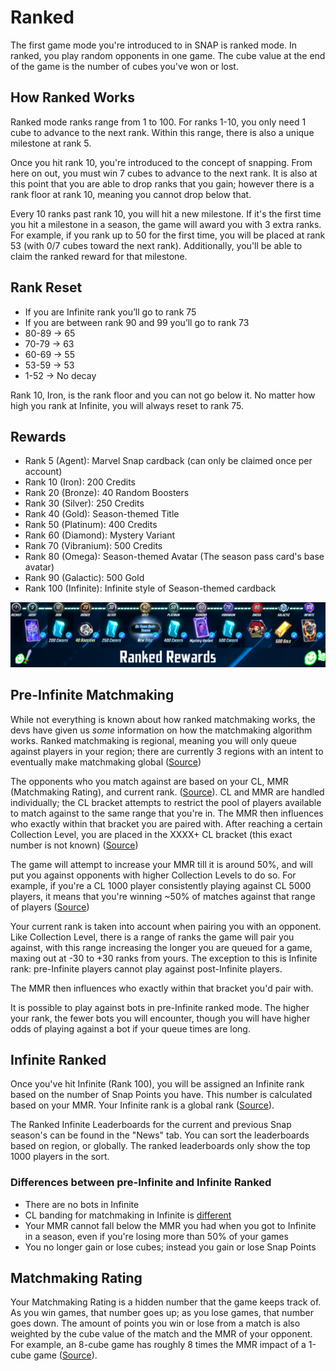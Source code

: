 # Ranked
The first game mode you're introduced to in SNAP is ranked mode. In ranked, you play random opponents in one game. The cube value at the end of the game is the number of cubes you've won or lost. 

## How Ranked Works
Ranked mode ranks range from 1 to 100. For ranks 1-10, you only need 1 cube to advance to the next rank. Within this range, there is also a unique milestone at rank 5.

Once you hit rank 10, you're introduced to the concept of snapping. From here on out, you must win 7 cubes to advance to the next rank. It is also at this point that you are able to drop ranks that you gain; however there is a rank floor at rank 10, meaning you cannot drop below that.

Every 10 ranks past rank 10, you will hit a new milestone. If it's the first time you hit a milestone in a season, the game will award you with 3 extra ranks. For example, if you rank up to 50 for the first time, you will be placed at rank 53 (with 0/7 cubes toward the next rank). Additionally, you'll be able to claim the ranked reward for that milestone.

## Rank Reset
- If you are Infinite rank you’ll go to rank 75
- If you are between rank 90 and 99 you’ll go to rank 73
- 80-89 -> 65
- 70-79 -> 63
- 60-69 -> 55
- 53-59 -> 53
- 1-52 -> No decay

Rank 10, Iron, is the rank floor and you can not go below it.
No matter how high you rank at Infinite, you will always reset to rank 75.

## Rewards

- Rank 5 (Agent): Marvel Snap cardback (can only be claimed once per account)
- Rank 10 (Iron): 200 Credits
- Rank 20 (Bronze): 40 Random Boosters
- Rank 30 (Silver): 250 Credits
- Rank 40 (Gold): Season-themed Title
- Rank 50 (Platinum):  400 Credits
- Rank 60 (Diamond): Mystery Variant
- Rank 70 (Vibranium): 500 Credits
- Rank 80 (Omega): Season-themed Avatar (The season pass card's base avatar)
- Rank 90 (Galactic): 500 Gold
- Rank 100 (Infinite): Infinite style of Season-themed cardback

![rewards image](https://github.com/bliind/snap-wiki/raw/main/images/RankedRewards.webp)

## Pre-Infinite Matchmaking
While not everything is known about how ranked matchmaking works, the devs have given us *some* information on how the matchmaking algorithm works. Ranked matchmaking is regional, meaning you will only queue against players in your region; there are currently 3 regions with an intent to eventually make matchmaking global ([Source](https://discord.com/channels/978545345715908668/978547819214434304/1174025706313875466))

The opponents who you match against are based on your CL, MMR (Matchmaking Rating), and current rank. ([Source](https://discord.com/channels/978545345715908668/978547819214434304/1002627840778436618)). CL and MMR are handled individually; the CL bracket attempts to restrict the pool of players available to match against to the same range that you're in. The MMR then influences who exactly within that bracket you are paired with. After reaching a certain Collection Level, you are placed in the XXXX+ CL bracket (this exact number is not known) ([Source](https://discord.com/channels/978545345715908668/978547819214434304/1187123836303446107))

The game will attempt to increase your MMR till it is around 50%, and will put you against opponents with higher Collection Levels to do so.  For example, if you're a CL 1000 player consistently playing against CL 5000 players, it means that you're winning ~50% of matches against that range of players ([Source](https://discord.com/channels/978545345715908668/978547819214434304/1141799130700709979))

Your current rank is taken into account when pairing you with an opponent. Like Collection Level, there is a range of ranks the game will pair you against, with this range increasing the longer you are queued for a game, maxing out at -30 to +30 ranks from yours. The exception to this is Infinite rank: pre-Infinite players cannot play against post-Infinite players.

The MMR then influences who exactly within that bracket you'd pair with. 

It is possible to play against bots in pre-Infinite ranked mode. The higher your rank, the fewer bots you will encounter, though you will have higher odds of playing against a bot if your queue times are long.

## Infinite Ranked
Once you've hit Infinite (Rank 100), you will be assigned an Infinite rank based on the number of Snap Points you have. This number is calculated based on your MMR. Your Infinite rank is a global rank ([Source](https://discord.com/channels/978545345715908668/978547819214434304/1148662841780473947)).

The Ranked Infinite Leaderboards for the current and previous Snap season's can be found in the "News" tab. You can sort the leaderboards based on region, or globally. The ranked leaderboards only show the top 1000 players in the sort.

### Differences between pre-Infinite and Infinite Ranked
* There are no bots in Infinite
* CL banding for matchmaking in Infinite is [different](https://discord.com/channels/978545345715908668/1394374483917410416/1394390438844039290)
* Your MMR cannot fall below the MMR you had when you got to Infinite in a season, even if you're losing more than 50% of your games
* You no longer gain or lose cubes; instead you gain or lose Snap Points

## Matchmaking Rating
Your Matchmaking Rating is a hidden number that the game keeps track of. As you win games, that number goes up; as you lose games, that number goes down. The amount of points you win or lose from a match is also weighted by the cube value of the match and the MMR of your opponent. For example, an 8-cube game has roughly 8 times the MMR impact of a 1-cube game ([Source](https://discord.com/channels/978545345715908668/978547819214434304/991828645356257330)).
